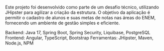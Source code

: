 Este projeto foi desenvolvido como parte de um desafio técnico, utilizando JHipster para agilizar a criação da estrutura. O objetivo da aplicação é permitir o cadastro de alunos e suas metas de notas nas áreas do ENEM, fornecendo um ambiente de gestão simples e eficiente.

Backend: Java 17, Spring Boot, Spring Security, Liquibase, PostgreSQL
Frontend: Angular, TypeScript, Bootstrap
Ferramentas: JHipster, Maven, Node.js, NPM

